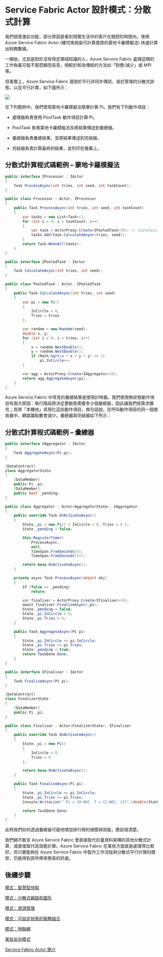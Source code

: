 <properties
   pageTitle="Azure Service Fabric Actor 分散式計算模式"
   description="Azure Service Fabric 適用於平行非同步傳訊、可輕鬆管理的分散狀態和平行計算。"
   services="service-fabric"
   documentationCenter=".net"
   authors="jessebenson"
   manager="timlt"
   editor=""/>

<tags
   ms.service="service-fabric"
   ms.devlang="dotnet"
   ms.topic="article"
   ms.tgt_pltfrm="NA"
   ms.workload="NA"
   ms.date="04/01/2015"
   ms.author="claudioc"/>

# Service Fabric Actor 設計模式：分散式計算
我們很感激此功能，部分原因是看到現實生活中的客戶在極短的時間內，使用 Azure Service Fabric Actor (確切來說是可計算風險的蒙地卡羅模擬法) 快速計算出財務數據。

一開始，尤其是對於沒有特定領域知識的人，Azure Service Fabric 處理這類的工作負載可能不那麼顯而易見，相較於較為傳統的方法如「對應/減少」或 MPI 等。

但事實上，Azure Service Fabric 適用於平行非同步傳訊、易於管理的分散式狀態，以及平行計算，如下圖所示：

![][1]

在下列範例中，我們使用蒙地卡羅模擬法簡單計算 Pi。我們有下列動作項目：

* 處理器負責使用 PoolTask 動作項目計算 Pi。

* PoolTask 負責蒙地卡羅模擬法及將結果傳送到彙總器。

* 彙總器負責彙總結果，並將結果傳送到完結器。

* 完結器負責計算最終的結果，並列印在螢幕上。

## 分散式計算程式碼範例 – 蒙地卡羅模擬法

```csharp
public interface IProcessor : IActor
{
    Task ProcessAsync(int tries, int seed, int taskCount);
}

public class Processor : Actor, IProcessor
{
    public Task ProcessAsync(int tries, int seed, int taskCount)
    {
        var tasks = new List<Task>();
        for (int i = 0; i < taskCount; i++)
        {
            var task = ActorProxy.Create<IPooledTask>(0); // stateless
            tasks.Add(task.CalculateAsync(tries, seed));
        }
        return Task.WhenAll(tasks);
    }
}

public interface IPooledTask : IActor
{
    Task CalculateAsync(int tries, int seed);
}

public class PooledTask : Actor, IPooledTask
{
    public Task CalculateAsync(int tries, int seed)
    {
        var pi = new Pi()
        {
            InCircle = 0,
            Tries = tries
        };

        var random = new Random(seed);
        double x, y;
        for (int i = 0; i < tries; i++)
        {
            x = random.NextDouble();
            y = random.NextDouble();
            if (Math.Sqrt(x * x + y * y) <= 1)
                pi.InCircle++;
        }

        var agg = ActorProxy.Create<IAggregator>(0);
        return agg.AggregateAsync(pi);
    }
}
```

Azure Service Fabric 中常見的彙總結果是使用計時器。我們使用無狀態動作項目有兩大原因：執行階段將決定要動態需要多少個彙總器，因此讓我們按需求擴充；其將「本機地」具現化這些動作項目，換句話說，在呼叫動作項目的同一個接收器中，網路躍點數會減少。彙總器與完結器如下所示：

## 分散式計算程式碼範例 – 彙總器

```csharp
public interface IAggregator : IActor
{
    Task AggregateAsync(Pi pi);
}

[DataContract]
class AggregatorState
{
    [DataMember]
    public Pi _pi;
    [DataMember]
    public bool _pending;
}

public class Aggregator : Actor<AggregatorState>, IAggregator
{
    public override Task OnActivateAsync()
    {
        State._pi = new Pi() { InCircle = 0, Tries = 0 };
        State._pending = false;

        this.RegisterTimer(
            ProcessAsync,
            null,
            TimeSpan.FromSeconds(5),
            TimeSpan.FromSeconds(5));

        return base.OnActivateAsync();
    }

    private async Task ProcessAsync(object obj)
    {
        if (false == _pending)
            return;

        var finaliser = ActorProxy.Create<IFinaliser>(0);
        await finaliser.FinaliseAsync(_pi);
        State._pending = false;
        State._pi.InCircle = 0;
        State._pi.Tries = 0;
    }

    public Task AggregateAsync(Pi pi)
    {
        State._pi.InCircle += pi.InCircle;
        State._pi.Tries += pi.Tries;
        State._pending = true;
        return TaskDone.Done;
    }
}

public interface IFinaliser : IActor
{
    Task FinaliseAsync(Pi pi);
}

[DataContract]
class FinalizerState
{
    [DataMember]
    public Pi _pi;
}

public class Finaliser : Actor<FinalizerState>, IFinaliser
{
    public override Task OnActivateAsync()
    {
        State._pi = new Pi()
        {
            InCircle = 0,
            Tries = 0
        };

        return base.OnActivateAsync();
    }

    public Task FinaliseAsync(Pi pi)
    {
        State._pi.InCircle += pi.InCircle;
        State._pi.Tries += pi.Tries;
        Console.WriteLine(" Pi = {0:N9}  T = {1:N0}, {2}",(double)State._pi.InCircle / (double)State._pi.Tries * 4.0, State._pi.Tries, State._pi.InCircle);

        return TaskDone.Done;
    }
}
```

此時我們如何透過彙總器可能地增加排行榜的規模與效能，應該很清楚。

我們絕不斷言 Azure Service Fabric 會直接取代巨量資料架構的其他分散式計算，或直接取代高效能計算。Azure Service Fabric 在某些方面就是處理得比較好。但只要能夠在 Azure Service Fabric 中製作工作流程與分散式平行計算的模型，仍能得到其所帶來簡易的好處。

## 後續步驟
[模式：智慧型快取](service-fabric-reliable-actors-pattern-smart-cache.md)

[模式：分散式網路和圖形](service-fabric-reliable-actors-pattern-distributed-networks-and-graphs.md)

[模式：資源管理](service-fabric-reliable-actors-pattern-resource-governance.md)

[模式：可設定狀態的服務組合](service-fabric-reliable-actors-pattern-stateful-service-composition.md)

[模式：物聯網](service-fabric-reliable-actors-pattern-internet-of-things.md)

[某些反向模式](service-fabric-reliable-actors-anti-patterns.md)

[Service Fabric Actor 簡介](service-fabric-reliable-actors-introduction.md)


<!--Image references-->
[1]: ./media/service-fabric-reliable-actors-pattern-distributed-computation/distributed-computation-1.png
 

<!---HONumber=July15_HO2-->